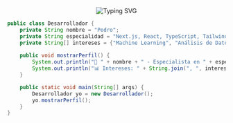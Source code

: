 
<!-- Imagen de texto animado -->
<div align="center">
  <img src="https://readme-typing-svg.herokuapp.com/?color=02D9F7FF&size=35&center=true&vCenter=true&width=1000&lines=Welcome!;I'm+from+Perú;Software+Developer" alt="Typing SVG" />
</div>

```java
public class Desarrollador {
    private String nombre = "Pedro";
    private String especialidad = "Next.js, React, TypeScript, Tailwind CSS", "Python", "PHP";
    private String[] intereses = {"Machine Learning", "Análisis de Datos", "NLP", "IA"};
    
    public void mostrarPerfil() {
        System.out.println("🚀 " + nombre + " - Especialista en " + especialidad);
        System.out.println("📊 Intereses: " + String.join(", ", intereses));
    }

    public static void main(String[] args) {
        Desarrollador yo = new Desarrollador();
        yo.mostrarPerfil();
    }
}
